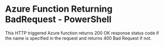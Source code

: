 # Azure Function Returning BadRequest - PowerShell

This HTTP triggered Azure function returns 200 OK response status code if the name is specified in the request and returns 400 Bad Request if not.
